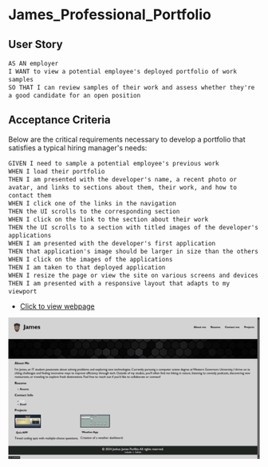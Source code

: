 # James_Professional_Portfolio

## User Story
 ```
 AS AN employer
I WANT to view a potential employee's deployed portfolio of work samples
SO THAT I can review samples of their work and assess whether they're a good candidate for an open position
```   
## Acceptance Criteria
Below are the critical requirements necessary to develop a portfolio that satisfies a typical hiring manager's needs:
```
GIVEN I need to sample a potential employee's previous work
WHEN I load their portfolio
THEN I am presented with the developer's name, a recent photo or avatar, and links to sections about them, their work, and how to contact them
WHEN I click one of the links in the navigation
THEN the UI scrolls to the corresponding section
WHEN I click on the link to the section about their work
THEN the UI scrolls to a section with titled images of the developer's applications
WHEN I am presented with the developer's first application
THEN that application's image should be larger in size than the others
WHEN I click on the images of the applications
THEN I am taken to that deployed application
WHEN I resize the page or view the site on various screens and devices
THEN I am presented with a responsive layout that adapts to my viewport
```
- <a href="https://jos-j.github.io/James_Professional_Portfolio/"> Click to view webpage </a>

![alt text](/Assets/images/webpage.png "screenshot")


